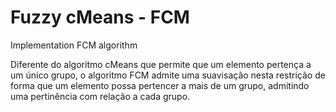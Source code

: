 # Fuzzy cMeans - FCM
Implementation FCM algorithm

Diferente do algoritmo cMeans que permite que um elemento pertença a um único grupo, o algoritmo FCM admite uma suavisação nesta restrição de forma que um elemento possa pertencer a mais de um grupo, admitindo uma pertinência com relação a cada grupo.
